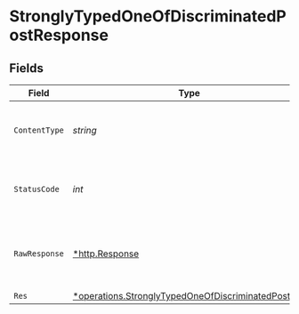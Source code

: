 # StronglyTypedOneOfDiscriminatedPostResponse


## Fields

| Field                                                                                                                          | Type                                                                                                                           | Required                                                                                                                       | Description                                                                                                                    |
| ------------------------------------------------------------------------------------------------------------------------------ | ------------------------------------------------------------------------------------------------------------------------------ | ------------------------------------------------------------------------------------------------------------------------------ | ------------------------------------------------------------------------------------------------------------------------------ |
| `ContentType`                                                                                                                  | *string*                                                                                                                       | :heavy_check_mark:                                                                                                             | HTTP response content type for this operation                                                                                  |
| `StatusCode`                                                                                                                   | *int*                                                                                                                          | :heavy_check_mark:                                                                                                             | HTTP response status code for this operation                                                                                   |
| `RawResponse`                                                                                                                  | [*http.Response](https://pkg.go.dev/net/http#Response)                                                                         | :heavy_check_mark:                                                                                                             | Raw HTTP response; suitable for custom response parsing                                                                        |
| `Res`                                                                                                                          | [*operations.StronglyTypedOneOfDiscriminatedPostRes](../../../pkg/models/operations/stronglytypedoneofdiscriminatedpostres.md) | :heavy_minus_sign:                                                                                                             | OK                                                                                                                             |